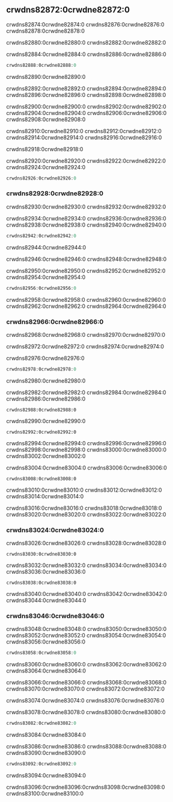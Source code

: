 <a id="the-match-control-flow-operator"></a>

## crwdns82872:0crwdne82872:0

crwdns82874:0crwdne82874:0 crwdns82876:0crwdne82876:0 crwdns82878:0crwdne82878:0

crwdns82880:0crwdne82880:0 crwdns82882:0crwdne82882:0

crwdns82884:0crwdne82884:0 crwdns82886:0crwdne82886:0

```rust
crwdns82888:0crwdne82888:0
```


<span class="caption">crwdns82890:0crwdne82890:0</span>

crwdns82892:0crwdne82892:0 crwdns82894:0crwdne82894:0 crwdns82896:0crwdne82896:0 crwdns82898:0crwdne82898:0

crwdns82900:0crwdne82900:0 crwdns82902:0crwdne82902:0 crwdns82904:0crwdne82904:0 crwdns82906:0crwdne82906:0 crwdns82908:0crwdne82908:0

crwdns82910:0crwdne82910:0 crwdns82912:0crwdne82912:0 crwdns82914:0crwdne82914:0 crwdns82916:0crwdne82916:0

crwdns82918:0crwdne82918:0

crwdns82920:0crwdne82920:0 crwdns82922:0crwdne82922:0 crwdns82924:0crwdne82924:0

```rust
crwdns82926:0crwdne82926:0
```

### crwdns82928:0crwdne82928:0

crwdns82930:0crwdne82930:0 crwdns82932:0crwdne82932:0

crwdns82934:0crwdne82934:0 crwdns82936:0crwdne82936:0 crwdns82938:0crwdne82938:0 crwdns82940:0crwdne82940:0

```rust
crwdns82942:0crwdne82942:0
```


<span class="caption">crwdns82944:0crwdne82944:0</span>

crwdns82946:0crwdne82946:0 crwdns82948:0crwdne82948:0

crwdns82950:0crwdne82950:0 crwdns82952:0crwdne82952:0 crwdns82954:0crwdne82954:0

```rust
crwdns82956:0crwdne82956:0
```

crwdns82958:0crwdne82958:0 crwdns82960:0crwdne82960:0 crwdns82962:0crwdne82962:0 crwdns82964:0crwdne82964:0

### crwdns82966:0crwdne82966:0

crwdns82968:0crwdne82968:0 crwdns82970:0crwdne82970:0

crwdns82972:0crwdne82972:0 crwdns82974:0crwdne82974:0

crwdns82976:0crwdne82976:0

```rust
crwdns82978:0crwdne82978:0
```


<span class="caption">crwdns82980:0crwdne82980:0</span>

crwdns82982:0crwdne82982:0 crwdns82984:0crwdne82984:0 crwdns82986:0crwdne82986:0

```rust,ignore
crwdns82988:0crwdne82988:0
```

crwdns82990:0crwdne82990:0

```rust,ignore
crwdns82992:0crwdne82992:0
```

crwdns82994:0crwdne82994:0 crwdns82996:0crwdne82996:0 crwdns82998:0crwdne82998:0 crwdns83000:0crwdne83000:0 crwdns83002:0crwdne83002:0

crwdns83004:0crwdne83004:0 crwdns83006:0crwdne83006:0

```rust,ignore
crwdns83008:0crwdne83008:0
```

crwdns83010:0crwdne83010:0 crwdns83012:0crwdne83012:0 crwdns83014:0crwdne83014:0

crwdns83016:0crwdne83016:0 crwdns83018:0crwdne83018:0 crwdns83020:0crwdne83020:0 crwdns83022:0crwdne83022:0

### crwdns83024:0crwdne83024:0

crwdns83026:0crwdne83026:0 crwdns83028:0crwdne83028:0

```rust,ignore,does_not_compile
crwdns83030:0crwdne83030:0
```

crwdns83032:0crwdne83032:0 crwdns83034:0crwdne83034:0 crwdns83036:0crwdne83036:0

```console
crwdns83038:0crwdne83038:0
```

crwdns83040:0crwdne83040:0 crwdns83042:0crwdne83042:0 crwdns83044:0crwdne83044:0

### crwdns83046:0crwdne83046:0

crwdns83048:0crwdne83048:0 crwdns83050:0crwdne83050:0 crwdns83052:0crwdne83052:0 crwdns83054:0crwdne83054:0 crwdns83056:0crwdne83056:0

```rust
crwdns83058:0crwdne83058:0
```

crwdns83060:0crwdne83060:0 crwdns83062:0crwdne83062:0 crwdns83064:0crwdne83064:0

crwdns83066:0crwdne83066:0 crwdns83068:0crwdne83068:0 crwdns83070:0crwdne83070:0 crwdns83072:0crwdne83072:0

crwdns83074:0crwdne83074:0 crwdns83076:0crwdne83076:0

crwdns83078:0crwdne83078:0 crwdns83080:0crwdne83080:0

```rust
crwdns83082:0crwdne83082:0
```

crwdns83084:0crwdne83084:0

crwdns83086:0crwdne83086:0 crwdns83088:0crwdne83088:0<!-- ignore --> crwdns83090:0crwdne83090:0

```rust
crwdns83092:0crwdne83092:0
```

crwdns83094:0crwdne83094:0

crwdns83096:0crwdne83096:0<!-- ignore -->crwdns83098:0crwdne83098:0 crwdns83100:0crwdne83100:0
